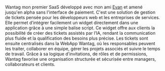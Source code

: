 Wantag mon premier SaaS développé avec mon ami [Evan](https://evan-perreau.fr) et amené jusqu'en alpha sans l'interface de paiement. C'est une solution de gestion de tickets pensée pour les développeurs web et les entreprises de services. Elle permet d’intégrer facilement un widget directement dans une application grâce à une simple balise script. Ce widget offre aux clients la possibilité de créer des tickets assistés par l’IA, rendant la communication plus fluide et la qualification des besoins plus précise. Les tickets sont ensuite centralisés dans la WebApp Wantag, où les responsables peuvent les traiter, collaborer en équipe, gérer les projets associés et suivre le temps de travail. Grâce à sa logique d’invitations, de rôles et de permissions, Wantag favorise une organisation structurée et sécurisée entre managers, collaborateurs et clients.
